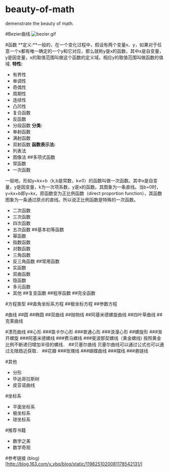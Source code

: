 # beauty-of-math

demenstrate the beauty of math.

#Bezier曲线
![bezier.gif](https://github.com/leeowenowen/beauty-of-math/tree/master/res/bezier.gif)

#函数
**定义:**一般的，在一个变化过程中，假设有两个变量x、y，如果对于任意一个x都有唯一确定的一个y和它对应，那么就称y是x的函数，其中x是自变量，y是因变量，x的取值范围叫做这个函数的定义域，相应y的取值范围叫做函数的值域. 
**特性:**
- 有界性
- 单调性
- 奇偶性
- 周期性
- 连续性
- 凸凹性
- 复合函数
- 反函数
- 分段函数
**分类:**
- 单射函数
- 满射函数
- 双射函数
**函数表示法:**
- 列表法
- 图像法
##多项式函数
- 常函数
- 一次函数

一般地，形如y=kx+b（k,b是常数，k≠0）的函数叫做一次函数。其中x是自变量，y是因变量，k为一次项系数，y是x的函数。其图象为一条直线。当b=0时，y=kx+b即y=kx，原函数变为正比例函数（direct proportion function），其函数图象为一条通过原点的直线。所以说正比例函数是特殊的一次函数。

- 二次函数
- 三次函数
- 四次函数
- 五次函数
##基本初等函数
- 幂函数
- 指数函数
- 对数函数
- 三角函数
- 反三角函数
##常用函数
- 实函数
- 双曲函数
- 隐函数
- 多元函数
- 其他
##复变函数
##程序函数
##完全函数

#方程类型
##直角坐标系方程
##极坐标方程
##参数方程


#曲线
##圆
##椭圆
##双曲线
##抛物线
##阿基米德螺旋曲线
##四叶草曲线
##克莱曲线


#漂亮曲线
##心形
###笛卡尔心形
###普通心形
###浪漫心形
##螺旋形
###渐开螺旋
###阿基米德螺线
###费马螺线
###斐波那契螺线（黄金螺线)
按照黄金比例不断递归增加半径的螺线．
##贝塞尔曲线
贝塞尔曲线可以通过公式也可以通过无限趋近获取．
##花瓣
###玫瑰线
###蝴蝶曲线
###摆线
###悬链线





#其他
- 分形
- 毕达哥拉斯树
- 皮亚诺曲线


#坐标系
- 平面坐标系
- 极坐标系
- 球坐标系


#推荐书籍
- 数学之美
- 数学奇观


#参考链接
(blog)[http://blog.163.com/y_ybq/blog/static/1198251020081178542131/]
